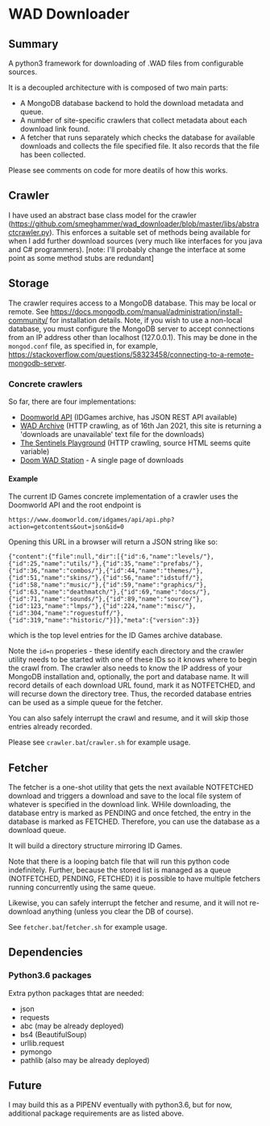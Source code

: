 # WAD Downloader

## Summary
A python3 framework for downloading of .WAD files from configurable sources.

It is a decoupled architecture with is composed of two main parts:

 - A MongoDB database backend to hold the download metadata and queue.
 - A number of site-specific crawlers that collect metadata about each download link found. 
 - A fetcher that runs separately which checks the database for available downloads and collects the file specified file. It also records that the file has been collected. 
 
Please see comments on code for more deatils of how this works.

## Crawler
I have used an abstract base class model for the crawler (https://github.com/smeghammer/wad_downloader/blob/master/libs/abstractcrawler.py). This enforces a suitable set of methods being available for when I add further download sources (very much like interfaces for you java and C# programmers). [note: I'll probably change the interface at some point as some method stubs are redundant]

## Storage
The crawler requires access to a MongoDB database. This may be local or remote. See https://docs.mongodb.com/manual/administration/install-community/ for installation details. Note, if you wish to use a non-local database, you must configure the MongoDB server to accept connections from an IP address other than localhost (127.0.0.1). This may be done in the `mongod.conf` file, as specified in, for example, https://stackoverflow.com/questions/58323458/connecting-to-a-remote-mongodb-server. 

### Concrete crawlers
So far, there are four implementations:

 - [Doomworld API](https://www.doomworld.com/idgames/api/) (IDGames archive, has JSON REST API available)
 - [WAD Archive](https://www.wad-archive.com/) (HTTP crawling, as of 16th Jan 2021, this site is returning a 'downloads are unavailable' text file for the downloads)
 - [The Sentinels Playground](https://allfearthesentinel.net/) (HTTP crawling, source HTML seems quite variable)
 - [Doom WAD Station](http://www.doomwadstation.net/mega/) - A single page of downloads
 
#### Example
The current ID Games concrete implementation of a crawler uses the Doomworld API and the root endpoint is

`https://www.doomworld.com/idgames/api/api.php?action=getcontents&out=json&id=0`

Opening this URL in a browser will return a JSON string like so:

`{"content":{"file":null,"dir":[{"id":6,"name":"levels/"},{"id":25,"name":"utils/"},{"id":35,"name":"prefabs/"},{"id":36,"name":"combos/"},{"id":44,"name":"themes/"},{"id":51,"name":"skins/"},{"id":56,"name":"idstuff/"},{"id":58,"name":"music/"},{"id":59,"name":"graphics/"},{"id":63,"name":"deathmatch/"},{"id":69,"name":"docs/"},{"id":71,"name":"sounds/"},{"id":89,"name":"source/"},{"id":123,"name":"lmps/"},{"id":224,"name":"misc/"},{"id":304,"name":"roguestuff/"},{"id":319,"name":"historic/"}]},"meta":{"version":3}}`

which is the top level entries for the ID Games archive database. 

Note the `id=n` properies - these identify each directory and the crawler utility needs to be started with one of these IDs so it knows where to begin the crawl from. The crawler also needs to know the IP address of your MongoDB installation and, optionally, the port and database name. It will record details of each download URL found, mark it as NOTFETCHED, and will recurse down the directory tree. Thus, the recorded database entries can be used as a simple queue for the fetcher.

You can also safely interrupt the crawl and resume, and it will skip those entries already recorded.

Please see `crawler.bat`/`crawler.sh` for example usage.


## Fetcher
The fetcher is a one-shot utility that gets the next available NOTFETCHED download and triggers a download and save to the local file system of whatever is specified in the download link. WHile downloading, the database entry is marked as PENDING and once fetched, the entry in the database is marked as FETCHED. Therefore, you can use the database as a download queue. 

It will build a directory structure mirroring ID Games.

Note that there is a looping batch file that will run this python code indefinitely. Further, because the stored list is managed as a queue (NOTFETCHED, PENDING, FETCHED) it is possible to have multiple fetchers running concurrently using the same queue.

Likewise, you can safely interrupt the fetcher and resume, and it will not re-download anything (unless you clear the DB of course).

See `fetcher.bat`/`fetcher.sh` for example usage.

## Dependencies

### Python3.6 packages
Extra python packages thtat are needed:

 - json
 - requests
 - abc (may be already deployed)
 - bs4 (BeautifulSoup)
 - urllib.request
 - pymongo
 - pathlib (also may be already deployed)
 

## Future
I may build this as a PIPENV eventually with python3.6, but for now, additional package requirements are as listed above.
